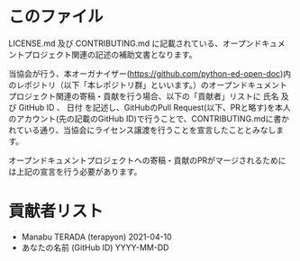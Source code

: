 # このファイル

LICENSE.md 及び CONTRIBUTING.md に記載されている、オープンドキュメントプロジェクト関連の記述の補助⽂書となります。

当協会が⾏う、本オーガナイザー(https://github.com/python-ed-open-doc)内のレポジトリ（以下「本レポジトリ群」といいます。）のオープンドキュメントプロジェクト関連の寄稿・貢献を⾏う場合、以下の「貢献者」リストに ⽒名 及び GitHub ID 、 ⽇付 を記述し、GitHubのPull Request(以下、PRと略す)を本⼈のアカウント(先の記載のGitHub ID)で⾏うことで、CONTRIBUTING.mdに書かれている通り、当協会にライセンス譲渡を⾏うことを宣⾔したこととみなします。

オープンドキュメントプロジェクトへの寄稿・貢献のPRがマージされるためには上記の宣⾔を⾏う必要があります。


# 貢献者リスト

- Manabu TERADA (terapyon) 2021-04-10
- あなたの名前 (GitHub ID) YYYY-MM-DD
